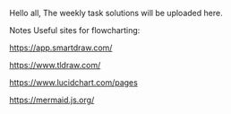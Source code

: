 Hello all,
The weekly task solutions will be uploaded here.

Notes Useful sites for flowcharting:

https://app.smartdraw.com/ 

https://www.tldraw.com/

https://www.lucidchart.com/pages

https://mermaid.js.org/
